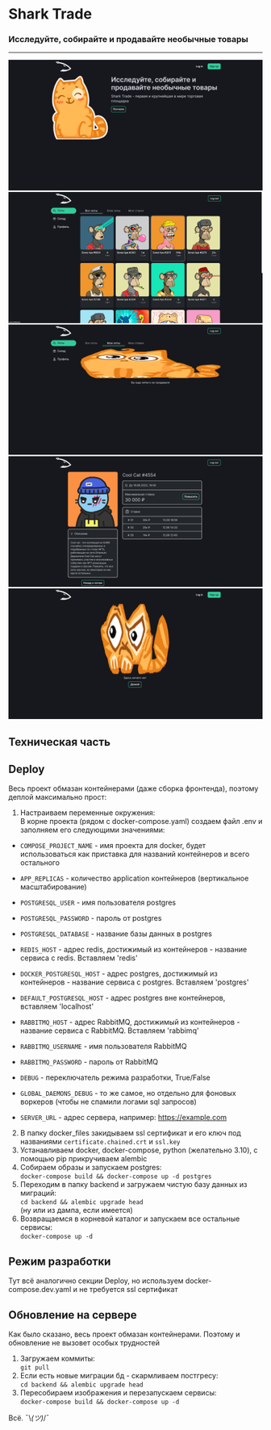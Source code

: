 # Shark Trade

### Исследуйте, собирайте и продавайте необычные товары

---

![Главная](img/main.png)
![Все лоты](img/all_lots.png)
![Мои лоты](img/own_lots.png)
![Страница лота](img/lot_page.png)
![404 страница](img/404_page.png)



## Техническая часть

## Deploy

Весь проект обмазан контейнерами (даже сборка фронтенда), поэтому деплой максимально прост:

1. Настраиваем переменные окружения:  
  В корне проекта (рядом с docker-compose.yaml) создаем файл .env и заполняем его следующими значениями:
  * `COMPOSE_PROJECT_NAME` - имя проекта для docker, будет использоваться 
     как приставка для названий контейнеров и всего остального
  * `APP_REPLICAS` - количество application контейнеров (вертикальное масштабирование)

  * `POSTGRESQL_USER` - имя пользователя postgres
  * `POSTGRESQL_PASSWORD` - пароль от postgres
  * `POSTGRESQL_DATABASE` - название базы данных в postgres

  * `REDIS_HOST` - адрес redis, достижимый из контейнеров -
  название сервиса с redis. Вставляем 'redis'
  * `DOCKER_POSTGRESQL_HOST` - адрес postgres, достижимый из контейнеров -
  название сервиса с postgres. Вставляем 'postgres'
  * `DEFAULT_POSTGRESQL_HOST` - адрес postgres вне контейнеров, вставляем 'localhost'

  * `RABBITMQ_HOST` - адрес RabbitMQ, достижимый из контейнеров -
  название сервиса с RabbitMQ. Вставляем 'rabbimq'
  * `RABBITMQ_USERNAME` - имя пользователя RabbitMQ
  * `RABBITMQ_PASSWORD` - пароль от RabbitMQ

  * `DEBUG` - переключатель режима разработки, True/False
  * `GLOBAL_DAEMONS_DEBUG` - то же самое, но отдельно для фоновых воркеров
(чтобы не спамили логами sql запросов)
  * `SERVER_URL` - адрес сервера, например: https://example.com

2. В папку docker_files закидываем ssl сертификат и его ключ под названиями `certificate.chained.crt` и `ssl.key`
3. Устанавливаем docker, docker-compose, python (желательно 3.10), с помощью pip прикручиваем alembic
4. Собираем образы и запускаем postgres:  
`docker-compose build && docker-compose up -d postgres`
5. Переходим в папку backend и загружаем чистую базу данных из миграций:  
`cd backend && alembic upgrade head`  
(ну или из дампа, если имеется)
6. Возвращаемся в корневой каталог и запускаем все остальные сервисы:  
`docker-compose up -d`

   
## Режим разработки
Тут всё аналогично секции Deploy, но используем docker-compose.dev.yaml и не требуется ssl сертификат


## Обновление на сервере

Как было сказано, весь проект обмазан контейнерами.
Поэтому и обновление не вызовет особых трудностей

1. Загружаем коммиты:  
`git pull`  
2. Если есть новые миграции бд - скармливаем постгресу:  
`cd backend && alembic upgrade head`  
3. Пересобираем изображения и перезапускаем сервисы:  
`docker-compose build && docker-compose up -d`  

Всё. ¯\\_(ツ)_/¯